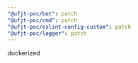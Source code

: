 ```yaml
---
"@ufjt-poc/bot": patch
"@ufjt-poc/cmd": patch
"@ufjt-poc/eslint-config-custom": patch
"@ufjt-poc/logger": patch
---
```


dockerized
